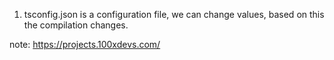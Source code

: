 1. tsconfig.json is a configuration file, we can change values, based on this the compilation changes.


note: https://projects.100xdevs.com/